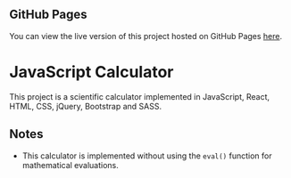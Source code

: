 ## GitHub Pages

You can view the live version of this project hosted on GitHub Pages [here](https://agsafronenko.github.io/calculator/).


# JavaScript Calculator

This project is a scientific calculator implemented in JavaScript, React, HTML, CSS, jQuery, Bootstrap and SASS.

## Notes

- This calculator is implemented without using the `eval()` function for mathematical evaluations.
